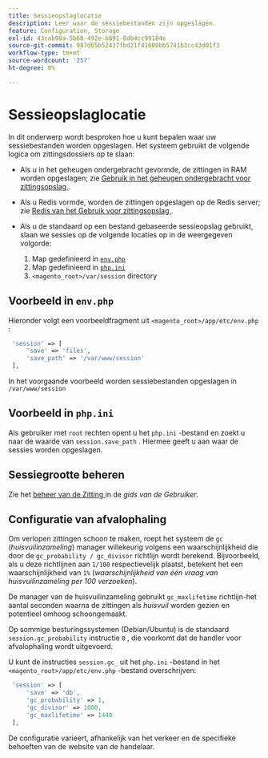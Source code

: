 ```yaml
---
title: Sessieopslaglocatie
description: Leer waar de sessiebestanden zijn opgeslagen.
feature: Configuration, Storage
exl-id: 43cab98a-5b68-492e-b891-8db4cc99184e
source-git-commit: 987d65b52437fbd21f41600bb5741b3cc43d01f3
workflow-type: tm+mt
source-wordcount: '257'
ht-degree: 0%

---
```


# Sessieopslaglocatie

In dit onderwerp wordt besproken hoe u kunt bepalen waar uw sessiebestanden worden opgeslagen. Het systeem gebruikt de volgende logica om zittingsdossiers op te slaan:

- Als u in het geheugen ondergebracht gevormde, de zittingen in RAM worden opgeslagen; zie [ Gebruik in het geheugen ondergebracht voor zittingsopslag ](memcached.md).
- Als u Redis vormde, worden de zittingen opgeslagen op de Redis server; zie [ Redis van het Gebruik voor zittingsopslag ](../cache/redis-session.md).
- Als u de standaard op een bestand gebaseerde sessieopslag gebruikt, slaan we sessies op de volgende locaties op in de weergegeven volgorde:

   1. Map gedefinieerd in [`env.php`](#example-in-envphp)
   1. Map gedefinieerd in [`php.ini`](#example-in-phpini)
   1. `<magento_root>/var/session` directory

## Voorbeeld in `env.php`

Hieronder volgt een voorbeeldfragment uit `<magento_root>/app/etc/env.php` :

```php
 'session' => [
     'save' => 'files',
     'save_path' => '/var/www/session'
 ],
```

In het voorgaande voorbeeld worden sessiebestanden opgeslagen in `/var/www/session`

## Voorbeeld in `php.ini`

Als gebruiker met `root` rechten opent u het `php.ini` -bestand en zoekt u naar de waarde van `session.save_path` . Hiermee geeft u aan waar de sessies worden opgeslagen.

## Sessiegrootte beheren

Zie het [ beheer van de Zitting ](https://experienceleague.adobe.com/nl/docs/commerce-admin/systems/security/security-session-management) in de _gids van de Gebruiker_.

## Configuratie van afvalophaling

Om verlopen zittingen schoon te maken, roept het systeem de `gc` (_huisvuilinzameling_) manager willekeurig volgens een waarschijnlijkheid die door de `gc_probability / gc_divisor` richtlijn wordt berekend. Bijvoorbeeld, als u deze richtlijnen aan `1/100` respectievelijk plaatst, betekent het een waarschijnlijkheid van `1%` (_waarschijnlijkheid van één vraag van huisvuilinzameling per 100 verzoeken_).

De manager van de huisvuilinzameling gebruikt `gc_maxlifetime` richtlijn-het aantal seconden waarna de zittingen als _huisvuil_ worden gezien en potentieel omhoog schoongemaakt.

Op sommige besturingssystemen (Debian/Ubuntu) is de standaard `session.gc_probability` instructie `0` , die voorkomt dat de handler voor afvalophaling wordt uitgevoerd.

U kunt de instructies `session.gc_` uit het `php.ini` -bestand in het `<magento_root>/app/etc/env.php` -bestand overschrijven:

```php
 'session' => [
     'save' => 'db',
     'gc_probability' => 1,
     'gc_divisor' => 1000,
     'gc_maxlifetime' => 1440
 ],
```

De configuratie varieert, afhankelijk van het verkeer en de specifieke behoeften van de website van de handelaar.
